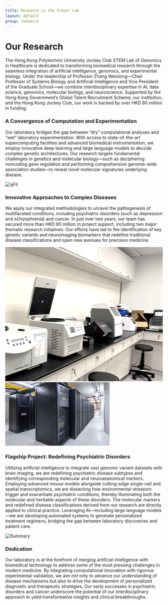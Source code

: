 ```yaml
---
title: Research in the Fraser Lab
layout: default
group: research
---
```


<div class="row justify-content-center">
    <div class="col-md-10 text-center">
        <h1>Our Research</h1>
        <p>
            The Hong Kong Polytechnic University Jockey Club STEM Lab of Genomics in Healthcare is dedicated to transforming biomedical research through the seamless integration of artificial intelligence, genomics, and experimental biology. Under the leadership of Professor Zhang Weixiong—Chair Professor of Systems Biology and Artificial Intelligence and Vice President of the Graduate School—we combine interdisciplinary expertise in AI, data science, genomics, molecular biology, and neuroscience. Supported by the Hong Kong Government’s Global Talent Recruitment Scheme, our institution, and the Hong Kong Jockey Club, our work is backed by over HKD 80 million in funding.
        </p>
    </div>
</div>

<div class="row justify-content-center mt-4">
    <div class="col-md-7 order-md-1">
        <h3>A Convergence of Computation and Experimentation</h3>
        <p>
            Our laboratory bridges the gap between “dry” computational analyses and “wet” laboratory experimentation. With access to state-of-the-art supercomputing facilities and advanced biomedical instrumentation, we employ innovative deep learning and large language models to decode complex genetic architectures. Our research targets fundamental challenges in genetics and molecular biology—such as deciphering noncoding gene regulation and performing comprehensive genome-wide association studies—to reveal novel molecular signatures underlying disease.
        </p>
    </div>
    <div class="col-md-5 order-md-2 align-self-center text-center">
        <img class="img-fluid" src="/static/img/research/bio1.png" alt="qFit">
    </div>
</div>

<div class="row justify-content-center mt-4">
    <div class="col-md-7 order-md-2">
        <h3>Innovative Approaches to Complex Diseases</h3>
        <p>
            We apply our integrated methodologies to unravel the pathogenesis of multifaceted conditions, including psychiatric disorders (such as depression and schizophrenia) and cancer. In just over two years, our team has secured more than HKD 90 million in project support, including two major thematic research initiatives. Our efforts have led to the identification of key genetic variants and neuroimaging biomarkers that redefine traditional disease classifications and open new avenues for precision medicine.
        </p>
    </div>
    <div class="col-md-5 order-md-1 align-self-center text-center">
        <img class="img-fluid" src="/static/img/research/bio2.png" alt="ptp1b">
        <img class="img-fluid" src="/static/img/research/GPU.png" alt="GPU">
    </div>
</div>

<div class="row justify-content-center mt-4">
    <div class="col-md-7 order-md-1">
        <h3>Flagship Project: Redefining Psychiatric Disorders</h3>
        <p>
            Utilizing artificial intelligence to integrate vast genomic variant datasets with brain imaging, we are redefining psychiatric disease subtypes and identifying corresponding molecular and neuroanatomical markers. Employing advanced mouse models alongside cutting-edge single-cell and spatial transcriptomics, we are dissecting how environmental stressors trigger and exacerbate psychiatric conditions, thereby illuminating both the molecular and heritable aspects of these disorders. The molecular markers and redefined disease classifications derived from our research are directly applied to clinical practice. Leveraging AI—including large language models—we are developing automated systems to generate personalized treatment regimens, bridging the gap between laboratory discoveries and patient care.
        </p>
    </div>
    <div class="col-md-3 order-md-2 align-self-center text-center">
        <img class="img-fluid" src="/static/img/research/summary.png" alt="Summary">
    </div>
</div>

<div class="row justify-content-center mt-4">
    <div class="col-md-10 text-center">
        <h3>Dedication</h3>
        <p>
            Our laboratory is at the forefront of merging artificial intelligence with biomedical technology to address some of the most pressing challenges in modern medicine. By integrating computational innovation with rigorous experimental validation, we aim not only to advance our understanding of disease mechanisms but also to drive the development of personalized diagnostic and therapeutic strategies. Our early successes in psychiatric disorders and cancer underscore the potential of our interdisciplinary approach to yield transformative insights and clinical breakthroughs.
        </p>
    </div>
</div>
